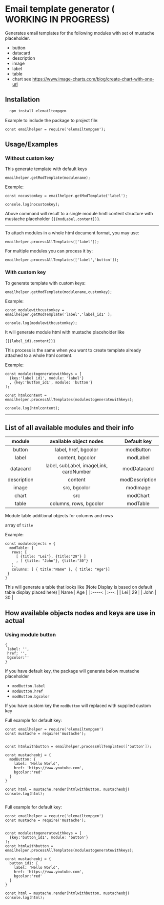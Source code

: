 
# Email template generator ( WORKING IN PROGRESS)

Generates email templates for the following modules with set of mustache placeholder.

- button
- datacard
- description
- image
- label
- table
- chart see https://www.image-charts.com/blog/create-chart-with-one-url

## Installation
```bash
  npm install elemailtempgen
```

Example to include the package to project file:
```
const emailhelper = require('elemailtempgen');

```
## Usage/Examples

### Without custom key
This generate template with default keys
```
emailhelper.getModTemplate(modulename);
```
Example:
```
const nocustomkey = emailhelper.getModTemplate('label');

console.log(nocustomkey);
```

Above command will result to a single module hmtl content structure with mustache placeholder `{{{modLabel.content}}}`.

---


To attach modules in a whole html document format, you may use:

```
emailhelper.processAllTemplates(['label']);
```

For multiple modules you can process it by:

```
emailhelper.processAllTemplates(['label','button']);
```

### With custom key
To generate template with custom keys:

```
emailhelper.getModTemplate(modulename,customkey);
```
Example: 
```
const modulewithcustomkey = emailhelper.getModTemplate('label','label_id1' );

console.log(modulewithcustomkey);
```

It will generate module html with mustache placeholder like

`{{{label_id1.content}}}`

This process is the same when you want to create template already attached to a whole html content.

Example:
```
const modulestogeneratewithkeys = [
  {key:'label_id1', module: 'label'}
  , {key:'button_id1', module: 'button'}
];

const htmlcontent = emailhelper.processAllTemplates(modulestogeneratewithkeys);

console.log(htmlcontent);
```

---


## List of all available modules and their info
| module | available object nodes   | Default key  |
| :-----: | :---: | :---: |
| button | label, href, bgcolor   | modButton   |
| label | content, bgcolor   | modLabel   |
| datacard | label, subLabel,  imageLink, cardNumber   | modDatacard   |
| description | content | modDescription   |
| image | src, bgcolor | modImage   |
| chart | src | modChart   |
| table | columns, rows, bgcolor | modTable   |

Module table additional objects for columns and rows

array of `title`

Example:
 ```
 const moduleobjects = {
   modTable: {
    rows: [
      [ {title: "Lei"}, {title:"29"} ]
      , [ {title: "John"}, {title:"30"} ]
    ],
    columns: [ { title:"Name" }, { title: "Age"}]
  }
 }
 ```


This will generate a table that looks like (Note Display is based on default table display placed here)
| Name |  Age |
| :-----: | :---: |
| Lei | 29 |
| John | 30 |


## How available objects nodes and keys are use in actual

### Using module button

```
{
 label: '',
 href: '',
 bgcolor:''
}
```
If you have default key, the package will generate below mustache placeholder

- `modButton.label`
- `modButton.href`
- `modButton.bgcolor`

If you have custom key the `modButton` will replaced with supplied custom key

Full example for default key:
```
const emailhelper = require('elemailtempgen')
const mustache = require('mustache');


const htmlwithbutton = emailhelper.processAllTemplates(['button']);

const mustacheobj = {
  modButton: {
    label: 'Hello World',
    href: 'https://www.youtube.com',
    bgcolor:'red'
  }
}

const html = mustache.render(htmlwithbutton, mustacheobj)
console.log(html);


```

Full example for default key:
```
const emailhelper = require('elemailtempgen')
const mustache = require('mustache');


const modulestogeneratewithkeys = [
  {key:'button_id1', module: 'button'}
];
const htmlwithbutton = emailhelper.processAllTemplates(modulestogeneratewithkeys);

const mustacheobj = {
  button_id1: {
    label: 'Hello World',
    href: 'https://www.youtube.com',
    bgcolor:'red'
  }
}

const html = mustache.render(htmlwithbutton, mustacheobj)
console.log(html);


```
